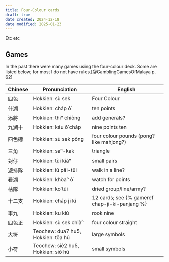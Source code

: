 ```yaml
---
title: Four-Colour cards
draft: true
date created: 2024-12-18
date modified: 2025-01-23
---
```


Etc etc

## Games

In the past there were many games using the four-colour deck. Some are listed
below; for most I do not have rules.[@GamblingGamesOfMalaya p. 62]

<table>
<thead>
<tr>
<th>Chinese</th>
<th>Pronunciation</th>
<th>English</th>
</tr>
</thead>
<tbody>

<tr>
<td><span lang="zh">四色</span></td>
<td>Hokkien: <span lang="nan-Latn">sù sek</span></td>
<td>Four Colour</td>
</tr>

<tr>
<td><span lang="zh">什湖</span></td>
<td>Hokkien: <span lang="nan-Latn">cha̍p ô͘</span></td>
<td>ten points</td>
</tr>

<tr>
<td><span lang="zh">添將</span></td>
<td>Hokkien: <span lang="nan-Latn">thiⁿ chiòng</span></td>
<td>add generals?</td>
</tr>


<tr>
<td><span lang="zh">九湖十</span></td>
<td>Hokkien: <span lang="nan-Latn">káu ô͘ cha̍p</span></td>
<td>nine points ten</td>
</tr>

<tr>
<td><span lang="zh">四色磅</span></td>
<td>Hokkien: <span lang="nan-Latn">sù sek pǒng</span></td>
<td>four colour pounds (pong? like mahjong?)</td>
</tr>

<tr>
<td><span lang="zh">三角</span></td>
<td>Hokkien: <span lang="nan-Latn">saⁿ-kak</span></td>
<td>triangle</td>
</tr>

<tr>
<td><span lang="zh">對仔</span></td>
<td>Hokkien: <span lang="nan-Latn">tùi kiáⁿ</span></td>
<td>small pairs</td>
</tr>

<tr>
<td><span lang="zh">遊排隊</span></td>
<td>Hokkien: <span lang="nan-Latn">iû pâi-tūi</span></td>
<td>walk in a line?</td>
</tr>

<tr>
<td><span lang="zh">看湖</span></td>
<td>Hokkien: <span lang="nan-Latn">khòaⁿ ô͘</span></td>
<td>watch for points</td>
</tr>

<tr>
<td><span lang="zh">枯隊</span></td>
<td>Hokkien: <span lang="nan-Latn">ko͘ tūi</span></td>
<td>dried group/line/army?</td>
</tr>

<tr>
<td><span lang="zh">十二支</span></td>
<td>Hokkien: <span lang="nan-Latn">cha̍p jī ki</span></td>
<td>12 cards; see {% gameref chap-ji-ki-panjang %}</td>
</tr>

<tr>
<td><span lang="zh">車九</span></td>
<td>Hokkien: <span lang="nan-Latn">ku kiú</span></td>
<td>rook nine</td>
</tr>

<tr>
<td><span lang="zh">四色正</span></td>
<td>Hokkien: <span lang="nan-Latn">sù sek chiàⁿ</span></td>
<td>four colour straight</td>
</tr>

<tr>
<td><span lang="zh">大符</span></td>
<td>Teochew: <span lang="tws-Latn">dua7 hu5</span>, Hokkien: <span lang="nan-Latn">tōa hû</span></td>
<td>large symbols</td>
</tr>

<tr>
<td><span lang="zh">小符</span></td>
<td>Teochew: <span lang="tws-Latn">siê2 hu5</span>, Hokkien: <span lang="nan-Latn">sió hû</span></td>
<td>small symbols</td>
</tr>

</tbody>
</table>
